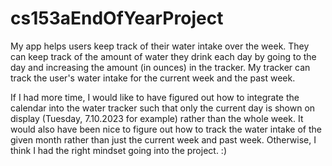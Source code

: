 # cs153aEndOfYearProject
My app helps users keep track of their water intake over the week. They can keep track of the
amount of water they drink each day by going to the day and increasing the amount (in ounces)
in the tracker. My tracker can track the user's water intake for the current week and the past
week.


If I had more time, I would like to have figured out how to integrate the calendar into the water
tracker such that only the current day is shown on display (Tuesday, 7.10.2023 for example)
rather than the whole week. It would also have been nice to figure out how to track the water
intake of the given month rather than just the current week and past week. Otherwise, I think I
had the right mindset going into the project. :)
